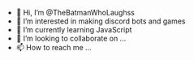 - 👋 Hi, I’m @TheBatmanWhoLaughss
- 👀 I’m interested in making discord bots and games
- 🌱 I’m currently learning JavaScript
- 💞️ I’m looking to collaborate on ...
- 📫 How to reach me ...

<!---
TheBatmanWhoLaughss/TheBatmanWhoLaughss is a ✨ special ✨ repository because its `README.md` (this file) appears on your GitHub profile.
You can click the Preview link to take a look at your changes.
--->
